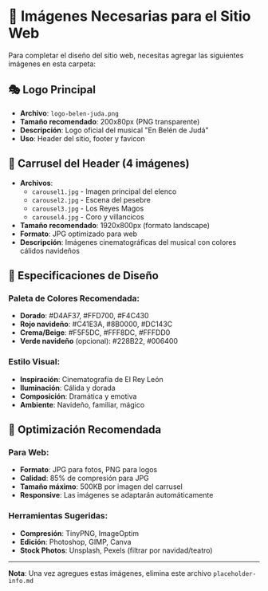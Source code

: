 # 📸 Imágenes Necesarias para el Sitio Web

Para completar el diseño del sitio web, necesitas agregar las siguientes imágenes en esta carpeta:

## 🎭 Logo Principal
- **Archivo**: `logo-belen-juda.png`
- **Tamaño recomendado**: 200x80px (PNG transparente)
- **Descripción**: Logo oficial del musical "En Belén de Judá"
- **Uso**: Header del sitio, footer y favicon

## 🎥 Carrusel del Header (4 imágenes)
- **Archivos**: 
  - `carousel1.jpg` - Imagen principal del elenco
  - `carousel2.jpg` - Escena del pesebre
  - `carousel3.jpg` - Los Reyes Magos
  - `carousel4.jpg` - Coro y villancicos
- **Tamaño recomendado**: 1920x800px (formato landscape)
- **Formato**: JPG optimizado para web
- **Descripción**: Imágenes cinematográficas del musical con colores cálidos navideños

## 🎨 Especificaciones de Diseño

### Paleta de Colores Recomendada:
- **Dorado**: #D4AF37, #FFD700, #F4C430
- **Rojo navideño**: #C41E3A, #8B0000, #DC143C
- **Crema/Beige**: #F5F5DC, #FFF8DC, #FFFDD0
- **Verde navideño** (opcional): #228B22, #006400

### Estilo Visual:
- **Inspiración**: Cinematografía de El Rey León
- **Iluminación**: Cálida y dorada
- **Composición**: Dramática y emotiva
- **Ambiente**: Navideño, familiar, mágico

## 📐 Optimización Recomendada

### Para Web:
- **Formato**: JPG para fotos, PNG para logos
- **Calidad**: 85% de compresión para JPG
- **Tamaño máximo**: 500KB por imagen del carrusel
- **Responsive**: Las imágenes se adaptarán automáticamente

### Herramientas Sugeridas:
- **Compresión**: TinyPNG, ImageOptim
- **Edición**: Photoshop, GIMP, Canva
- **Stock Photos**: Unsplash, Pexels (filtrar por navidad/teatro)

---

**Nota**: Una vez agregues estas imágenes, elimina este archivo `placeholder-info.md`
